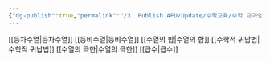 ```yaml
---
{"dg-publish":true,"permalink":"/3. Publish APU/Update/수학교육/수학 교과영역/수학영역/수열/","dgPassFrontmatter":true,"noteIcon":"","created":"","updated":""}
---
```


[[등차수열\|등차수열]] 
[[등비수열\|등비수열]] 
[[수열의 합\|수열의 합]] 
[[수학적 귀납법\|수학적 귀납법]] 
[[수열의 극한\|수열의 극한]] 
[[급수\|급수]]